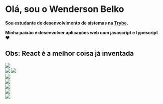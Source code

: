 <h1> Olá, sou o <strong>Wenderson Belko<strong/> </h1>

<p> Sou estudante de desenvolvimento de sistemas na <a href="https://www.betrybe.com/"> Trybe</a>.</p>

<p> Minha paixão é desenvolver aplicações web com javascript e typescript ♥ </p>

<h2> Obs: React é a melhor coisa já inventada </h2>

<img src="https://img.shields.io/badge/javascript-%23F7DF1E.svg?&style=flat-square&logo=javascript&logoColor=black&labelColor=black" />
<br />
<img src="https://img.shields.io/badge/typescript%20-%23007ACC.svg?&style=for-the-badge&logo=typescript&logoColor=white" />
<img src="	https://img.shields.io/badge/html5%20-%23E34F26.svg?&style=for-the-badge&logo=html5&logoColor=white" />
<br />
<img src="https://img.shields.io/badge/css3%20-%231572B6.svg?&style=for-the-badge&logo=css3&logoColor=white" />
<br />
<img src="https://img.shields.io/badge/sass%20-%23CC6699.svg?&style=for-the-badge&logo=sass&logoColor=white" />
<br />
<img src=https://img.shields.io/badge/react%20-%2320232a.svg?&style=for-the-badge&logo=react&logoColor=%2361DAFB" />
<br />
<img src="https://img.shields.io/badge/material%20ui%20-%230081CB.svg?&style=for-the-badge&logo=material-ui&logoColor=white" />
<br />
<img src="https://img.shields.io/badge/redux%20-%23593d88.svg?&style=for-the-badge&logo=redux&logoColor=white" />

